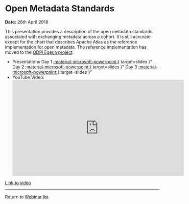 <!-- SPDX-License-Identifier: CC-BY-4.0 -->
<!-- Copyright Contributors to the ODPi Egeria project 2020. -->

# Open Metadata Standards

**Date:** 26th April 2018

This presentation provides a description of the open metadata standards associated
with exchanging metadata across a cohort.  It is still accurate except for the chart that
describes Apache Atlas as the reference implementation for open metadata.
The reference implementation has moved to the [ODPi Egeria project](https://egeria.odpi.org/).

* Presentations
Day 1 [:material-microsoft-powerpoint:](./ODPI%20-%20Open%20Metadata%20Standards%20-%201st%20February%202018.pptx){ target=slides }"
Day 2 [:material-microsoft-powerpoint:](./ODPI%20-%20Open%20Metadata%20Standards%20-%2023rd%20April%202018.pptx){ target=slides }"
Day 3 [:material-microsoft-powerpoint:](./ODPI%20-%20Open%20Metadata%20Standards%20-%2025th%20April%202018.pptx){ target=slides }"
* YouTube Video:
    <div class="video-wrapper">
      <iframe width="560" height="315" src="https://www.youtube.com/embed/WVRmRqYvxjQ" title="YouTube video player" frameborder="0" allow="accelerometer; autoplay; clipboard-write; encrypted-media; gyroscope; picture-in-picture" allowfullscreen></iframe>
    </div>

[Link to video](https://www.youtube.com/watch?v=WVRmRqYvxjQ)

----
Return to [Webinar list](..)